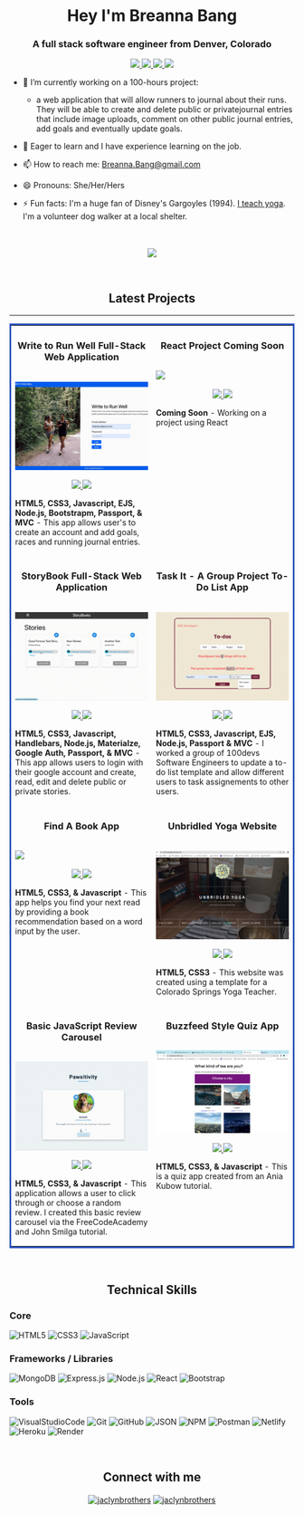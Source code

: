 <h1 align="center">Hey I'm Breanna Bang</h1>
<h3 align="center">A full stack software engineer from Denver, Colorado</h3>
<p align="center">
  <a target="_blank" href="https://www.breannabang.com/">
    <img src="https://img.shields.io/badge/Website-243964?style=for-the-badge&logo=react&logoColor=white">
  </a>
<!--     <a target="_blank" href="#">
    <img src="https://img.shields.io/badge/Resume-3B732C?style=for-the-badge&logo=react&logoColor=white">
  </a>
  <a target="_blank" href="mailto:breanna.bang@gmail.com">
    <img src="https://img.shields.io/badge/EMail-D14836?style=for-the-badge&logo=gmail&logoColor=white">
  </a> -->
  <a target="_blank" href="https://twitter.com/breannabang" target="_blank">
    <img src="https://img.shields.io/badge/Twitter-1DA1F2?style=for-the-badge&logo=twitter&logoColor=white"/>
  </a>
  <a target="_blank" href="https://www.linkedin.com/in/breanna-bang/" target="_blank">
    <img src="https://img.shields.io/badge/linkedin-%230077B5.svg?style=for-the-badge&logo=linkedin&logoColor=white"/>
  </a>
  <a target="_blank" href="https://angel.co/u/breanna-bang" target="_blank">
      <img src="https://img.shields.io/badge/AngelList-%23D4D4D4.svg?style=for-the-badge&logo=AngelList&logoColor=black"/>
  </a>
</p>

- 🔭 I’m currently working on a 100-hours project: 
  - a web application that will allow runners to journal about their runs. They will be able to create and delete public or privatejournal entries that include image uploads, comment on other public journal entries, add goals and eventually update goals.
  
- 🌱 Eager to learn and I have experience learning on the job.

- 📫 How to reach me: Breanna.Bang@gmail.com

- 😄 Pronouns: She/Her/Hers

- ⚡ Fun facts: I'm a huge fan of Disney's Gargoyles (1994). <a href="https://www.breoutside.com" target="_blank">I teach yoga</a>. I'm a volunteer dog walker at a local shelter.
<br>
<p align="center"> <img align="center" src="https://www.codewars.com/users/BreaBang/badges/large" align="center"></p>
<br>

<h2 align="center">Latest Projects</h2>
<table bordercolor="2a52be">
  <tr>
    <td width="50%" valign="top">
      <h3 align="center">Write to Run Well Full-Stack Web Application</h3>
        <br>
        <a target="_blank" href="https://github.com/BreaBang/WTRW">
            <img src="https://github.com/BreaBang/100/raw/main/WTRW.gif">
        </a>
        <br>
        <p align="center">
          
   <a href="https://github.com/BreaBang/WTRW" target="_blank">
    <img src="https://img.shields.io/badge/Code-black?style=for-the-badge&logo=github">
  </a>  
  <a href="https://writetorunwell.com" target="_blank">
    <img src="https://img.shields.io/badge/-website-green?style=for-the-badge&color=243964">
  </a>
      </p>
        <p><strong>HTML5, CSS3, Javascript, EJS, Node.js, Bootstrapm, Passport, & MVC</strong> - This app allows user's to create an account and add goals, races and running journal entries.</p>
</td>
    
    
    
<td width="50%" valign="top">
      <h3 align="center">React Project Coming Soon</h3>
        <br>
        <a target="_blank" href="https://github.com/BreaBang/">
            <img src="#">
        </a>
        <br>
        <p align="center">
          
   <a href="https://github.com/BreaBang/" target="_blank">
    <img src="https://img.shields.io/badge/Code-black?style=for-the-badge&logo=github">
  </a>  
  <a href="#" target="_blank">
    <img src="https://img.shields.io/badge/-website-green?style=for-the-badge&color=243964">
  </a>
      </p>
        <p><strong>Coming Soon</strong> - Working on a project using React</p>
</td>    
    
    
    

    
    
    
  </tr>

  <tr>
    <td width="50%" valign="top">
      <h3 align="center">StoryBook Full-Stack Web Application</h3>
        <br>
        <a target="_blank" href="https://github.com/BreaBang/StoryApp">
            <img src="https://github.com/BreaBang/StoryApp/raw/main/StoryBooksGif.gif">
        </a>
        <br>
        <p align="center">
          
   <a href="https://github.com/BreaBang/StoryApp" target="_blank">
    <img src="https://img.shields.io/badge/Code-black?style=for-the-badge&logo=github">
  </a>  
  <a href="https://storyapp.onrender.com" target="_blank">
    <img src="https://img.shields.io/badge/-website-green?style=for-the-badge&color=243964">
  </a>
      </p>
        <p><strong>HTML5, CSS3, Javascript, Handlebars, Node.js, Materialze, Google Auth, Passport, & MVC</strong> - This app allows users to login with their google account and create, read, edit and delete public or private stories.</p>
    <td width="50%" valign="top">
      <h3 align="center">Task It - A Group Project To-Do List App</h3>
        <br>
      <a target="_blank" href="https://github.com/BreaBang/todo-mvc-auth-local">
            <img src="https://github.com/BreaBang/todo-mvc-auth-local/blob/main/grouptodo.gif?raw=true">
        </a>
        <br>
        <p align="center">
          
  <a href="https://github.com/BreaBang/todo-mvc-auth-local" target="_blank">
    <img src="https://img.shields.io/badge/Code-black?style=for-the-badge&logo=github">
  </a>
  <a href="https://projectmanageapp.onrender.com" target="_blank">
    <img src="https://img.shields.io/badge/-website-green?style=for-the-badge&color=243964">
  </a>
      </p>
        <p><strong>HTML5, CSS3, Javascript, EJS, Node.js, Passport & MVC </strong> - I worked a group of 100devs Software Engineers to update a to-do list template and allow different users to task assignements to other users. </p>
    </td>
  </tr>


-----------------
  
  <tr>
    <td width="50%" valign="top">
      <h3 align="center">Find A Book App</h3>
        <br>
        <a target="_blank" href="https://github.com/BreaBang/BookRecommenderAPI">
            <img src="https://github.com/BreaBang/BookRecommenderAPI/blob/main/API.gif.gif">
        </a>
        <br>
        <p align="center">
          
   <a href="https://github.com/BreaBang/BookRecommenderAPI" target="_blank">
    <img src="https://img.shields.io/badge/Code-black?style=for-the-badge&logo=github">
  </a>  
  <a href="https://findabookbybre.netlify.app/" target="_blank">
    <img src="https://img.shields.io/badge/-website-green?style=for-the-badge&color=243964">
  </a>
      </p>
        <p><strong>HTML5, CSS3, & Javascript</strong> - This app helps you find your next read by providing a book recommendation based on a word input by the user.</p>
    <td width="50%" valign="top">
      <h3 align="center">Unbridled Yoga Website</h3>
        <br>
      <a target="_blank" href="https://unbridledyogacolorado.com/">
            <img src="https://github.com/BreaBang/BreaBang/blob/main/unbridled.png">
        </a>
        <br>
        <p align="center">
          
  <a href="https://unbridledyogacolorado.com/" target="_blank">
    <img src="https://img.shields.io/badge/Code-black?style=for-the-badge&logo=github">
  </a>
  <a href="https://unbridledyogacolorado.com/" target="_blank">
    <img src="https://img.shields.io/badge/-website-green?style=for-the-badge&color=243964">
  </a>
      </p>
        <p><strong>HTML5, CSS3</strong> - This website was created using a template for a Colorado Springs Yoga Teacher.</p>
    </td>
  </tr>
  
  <tr>
    <td width="50%" valign="top">
      <h3 align="center">Basic JavaScript Review Carousel</h3>
        <br>
      <a target="_blank" href="https://github.com/BreaBang/JavascriptBasicProjects/tree/main/Reviews"></a>    

<img src="https://github.com/BreaBang/JavascriptBasicProjects/blob/main/Reviews/dogs.gif.gif">

  <p align="center">
 <a href="https://github.com/BreaBang/JavascriptBasicProjects/tree/main/Reviews" target="_blank">
    <img src="https://img.shields.io/badge/Code-black?style=for-the-badge&logo=github">
  </a>
  <a href="https://github.com/BreaBang/JavascriptBasicProjects/tree/main/Reviews" target="_blank">
    <img src="https://img.shields.io/badge/-website-green?style=for-the-badge&color=243964">
  </a>
      </p>
        <p><strong>HTML5, CSS3, & Javascript</strong> - This application allows a user to click through or choose a random review. I created this basic review carousel via the FreeCodeAcademy and John Smilga tutorial.</p>
    </td>
<td width="50%" valign="top">
      <h3 align="center">Buzzfeed Style Quiz App </h3>
        <br>
        <a target="_blank" href="https://teaquizapp.netlify.app/">
           <img src="https://github.com/BreaBang/QuizApp/blob/main/Screen%20Shot%202022-08-15%20at%205.13.32%20PM.png?raw=true">
        </a>
        <br>
        <p align="center">
          
  <a href="https://github.com/BreaBang/QuizApp" target="_blank">
    <img src="https://img.shields.io/badge/Code-black?style=for-the-badge&logo=github">
  </a>  
  <a href="https://teaquizapp.netlify.app/" target="_blank">
    <img src="https://img.shields.io/badge/-website-green?style=for-the-badge&color=243964">
  </a>
      </p>
        <p><strong>HTML5, CSS3, & Javascript </strong> - This is a quiz app created from an Ania Kubow tutorial.</p>
    </td>
  </tr>
</table>


<br>

<h2 align="center">Technical Skills</h2>
<p align="center">
<h3>Core</h3>

![HTML5](https://img.shields.io/badge/html5-%23E34F26.svg?style=for-the-badge&logo=html5&logoColor=white)
![CSS3](https://img.shields.io/badge/css3-%231572B6.svg?style=for-the-badge&logo=css3&logoColor=white)
![JavaScript](https://img.shields.io/badge/javascript-%23323330.svg?style=for-the-badge&logo=javascript&logoColor=%23F7DF1E)

<h3>Frameworks / Libraries</h3>

![MongoDB](https://img.shields.io/badge/MongoDB-%234ea94b.svg?style=for-the-badge&logo=mongodb&logoColor=white)
![Express.js](https://img.shields.io/badge/express.js-%23404d59.svg?style=for-the-badge&logo=express&logoColor=%2361DAFB)
![Node.js](https://img.shields.io/badge/Node.js-339933?style=for-the-badge&logo=nodedotjs&logoColor=white)
![React](https://img.shields.io/badge/react-%2320232a.svg?style=for-the-badge&logo=react&logoColor=%2361DAFB)
![Bootstrap](https://img.shields.io/badge/Bootstrap-%2320232a.svg?style=for-the-badge&logo=Bootstrap&logoColor=%2361DABB)
<!-- ![TypeScript](https://img.shields.io/badge/typescript-272b33?logo=typescript&logoColor=0374c2&style=for-the-badge) -->

<h3>Tools</h3>

![VisualStudioCode](https://img.shields.io/badge/vscode-1f425f?logo=visualstudiocode&logoColor=0078d4&style=for-the-badge)
![Git](https://img.shields.io/badge/git-%23F05033.svg?style=for-the-badge&logo=git&logoColor=white)
![GitHub](https://img.shields.io/badge/github-%23121011.svg?style=for-the-badge&logo=github&logoColor=white)
![JSON](https://img.shields.io/badge/JSON-272b33?logo=JSON&logoColor=lightgrey&style=for-the-badge)
![NPM](https://img.shields.io/badge/npm-272b33?logo=npm&logoColor=cb3837&style=for-the-badge)
![Postman](https://img.shields.io/badge/Postman-FF6C37?style=for-the-badge&logo=Postman&logoColor=white)
![Netlify](https://img.shields.io/badge/Netlify-00C7B7?style=for-the-badge&logo=netlify&logoColor=white)
![Heroku](https://img.shields.io/badge/heroku-%23430098.svg?style=for-the-badge&logo=heroku&logoColor=white)
![Render](https://img.shields.io/badge/render-%8A2BE2.svg?style=for-the-badge&logo=render&logoColor=white)
  
<!--     <img src="https://img.shields.io/badge/bootstrap-%23563D7C.svg?style=for-the-badge&logo=bootstrap&logoColor=white"/>
    <img src="https://img.shields.io/badge/webpack-%238DD6F9.svg?style=for-the-badge&logo=webpack&logoColor=black"/>
    <img src="https://img.shields.io/badge/WordPress-%23117AC9.svg?style=for-the-badge&logo=WordPress&logoColor=white"/>
    <img src="https://img.shields.io/badge/r-%23276DC3.svg?style=for-the-badge&logo=r&logoColor=white">
    ![PhotoShop](https://img.shields.io/badge/photoshop-272b33?logo=AdobePhotoShop&logoColor=31a8ff&style=for-the-badge) -->
</p>

<br>

<h2 align="center">Connect with me</h2>
<p align="center">
<a href="https://twitter.com/breannabang" target="blank"><img align="center" src="https://raw.githubusercontent.com/rahuldkjain/github-profile-readme-generator/master/src/images/icons/Social/twitter.svg" alt="jaclynbrothers" height="30" width="40" /></a>
<a href="https://www.linkedin.com/in/breanna-bang/" target="blank"><img align="center" src="https://raw.githubusercontent.com/rahuldkjain/github-profile-readme-generator/master/src/images/icons/Social/linked-in-alt.svg" alt="jaclynbrothers" height="30" width="40" /></a>
</p>
